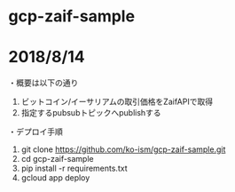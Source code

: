 # gcp-zaif-sample
# 2018/8/14
・概要は以下の通り

1. ビットコイン/イーサリアムの取引価格をZaifAPIで取得
2. 指定するpubsubトピックへpublishする

・デプロイ手順

1. git clone https://github.com/ko-ism/gcp-zaif-sample.git
2. cd gcp-zaif-sample
3. pip install -r requirements.txt
4. gcloud app deploy
